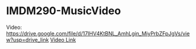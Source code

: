 # IMDM290-MusicVideo

Video: https://drive.google.com/file/d/17IHV4KtBNL_AmhLgin_MiyPrbZFpJgVs/view?usp=drive_link
[Video Link](https://drive.google.com/file/d/17IHV4KtBNL_AmhLgin_MiyPrbZFpJgVs/view?usp=drive_link)
